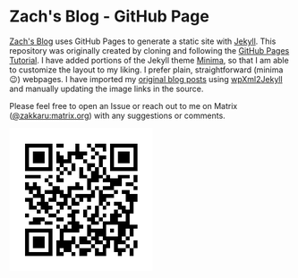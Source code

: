 # Zach's Blog - GitHub Page
[Zach's Blog](https://blog.zakkaru.xyz) uses GitHub Pages to generate a static site with [Jekyll](https://jekyllrb.com/). This repository was originally created by cloning and following the [GitHub Pages Tutorial](https://github.com/skills/github-pages). I have added portions of the Jekyll theme [Minima](https://github.com/jekyll/minima), so that I am able to customize the layout to my liking. I prefer plain, straightforward (minima 😉) webpages. I have imported my [original blog posts](https://zakkaru.wordpress.com) using [wpXml2Jekyll](https://github.com/theaob/wpXml2Jekyll) and manually updating the image links in the source.

Please feel free to open an Issue or reach out to me on Matrix ([@zakkaru:matrix.org](https://matrix.to/#/@zakkaru:matrix.org)) with any suggestions or comments.

[![Matrix QR](/_includes/social-icons/matrix-qr.png)](https://matrix.to/#/@zakkaru:matrix.org)
